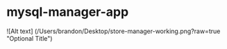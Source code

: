 # mysql-manager-app

![Alt text] (/Users/brandon/Desktop/store-manager-working.png?raw=true "Optional Title")
